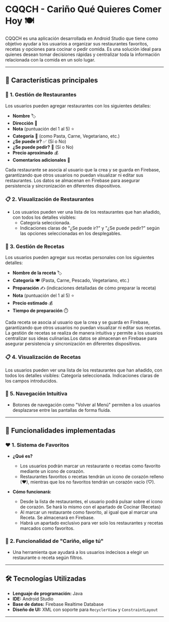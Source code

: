 # CQQCH - Cariño Qué Quieres Comer Hoy 🍽️

CQQCH es una aplicación desarrollada en Android Studio que tiene como objetivo ayudar a los usuarios a organizar sus restaurantes favoritos, recetas y opciones para cocinar o pedir comida. Es una solución ideal para quienes desean tomar decisiones rápidas y centralizar toda la información relacionada con la comida en un solo lugar.

---

## 🚀 **Características principales**

### 🏢 **1. Gestión de Restaurantes**
Los usuarios pueden agregar restaurantes con los siguientes detalles:
  - **Nombre** 🏷️
  - **Dirección** 📍
  - **Nota** (puntuación del 1 al 5) ⭐
  - **Categoría** 🍴 (como Pasta, Carne, Vegetariano, etc.)
  - **¿Se puede ir?** ✅ (Sí o No)
  - **¿Se puede pedir?** 🛵 (Sí o No)
  - **Precio aproximado** 💰
  - **Comentarios adicionales** 📝

  Cada restaurante se asocia al usuario que la crea y se guarda en Firebase, garantizando que otros usuarios no puedan visualizar ni editar sus restaurantes. Los datos se almacenan en Firebase para asegurar persistencia y sincronización en diferentes dispositivos.

### 📋 **2. Visualización de Restaurantes**
- Los usuarios pueden ver una lista de los restaurantes que han añadido, con todos los detalles visibles:
  - Categoría seleccionada.
  - Indicaciones claras de "¿Se puede ir?" y "¿Se puede pedir?" según las opciones seleccionadas en los desplegables.


### 🍳 **3. Gestión de Recetas**

Los usuarios pueden agregar sus recetas personales con los siguientes detalles:

- **Nombre de la receta** 🏷️
- **Categoría** 🍽️ (Pasta, Carne, Pescado, Vegetariano, etc.)
- **Preparación** ✍️ (indicaciones detalladas de cómo preparar la receta)
- **Nota** (puntuación del 1 al 5) ⭐
- **Precio estimado** 💰
- **Tiempo de preparación** ⏱️

Cada receta se asocia al usuario que la crea y se guarda en Firebase, garantizando que otros usuarios no puedan visualizar ni editar sus recetas. La gestión de recetas se realiza de manera intuitiva y permite a los usuarios centralizar sus ideas culinarias.Los datos se almacenan en Firebase para asegurar persistencia y sincronización en diferentes dispositivos.


    
### 📋 4. Visualización de Recetas
Los usuarios pueden ver una lista de los restaurantes que han añadido, con todos los detalles visibles:
Categoría seleccionada.
Indicaciones claras de los campos introducidos.


### 🧭 **5. Navegación Intuitiva**
- Botones de navegación como "Volver al Menú" permiten a los usuarios desplazarse entre las pantallas de forma fluida.


---

## 🌟 **Funcionalidades implementadas**

### ❤️ **1. Sistema de Favoritos**
- **¿Qué es?**
  - Los usuarios podrán marcar un restaurante o recetas como favorito mediante un icono de corazón.
  - Restaurantes favoritos o recetas tendrán un icono de corazón relleno (♥), mientras que los no favoritos tendrán un corazón vacío (♡).


- **Cómo funcionará:**
  - Desde la lista de restaurantes, el usuario podrá pulsar sobre el icono de corazón. Se hará lo mismo con el apartado de Cocinar (Recetas)
  - Al marcar un restaurante como favorito, al igual que al marcar una Receta. Se almacenará en Firebase.
  - Habrá un apartado exclusivo para ver solo los restaurantes y recetas marcados como favoritos.

### 🎲 **2. Funcionalidad de "Cariño, elige tú"**
- Una herramienta que ayudará a los usuarios indecisos a elegir un restaurante o receta según filtros.

---

## 🛠️ **Tecnologías Utilizadas**

- **Lenguaje de programación:** Java
- **IDE:** Android Studio
- **Base de datos:** Firebase Realtime Database
- **Diseño de UI:** XML con soporte para `RecyclerView` y `ConstraintLayout`

---

